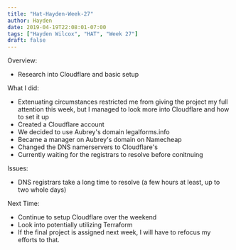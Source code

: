 ```yaml
---
title: "Hat-Hayden-Week-27"
author: Hayden
date: 2019-04-19T22:08:01-07:00
tags: ["Hayden Wilcox", "HAT", "Week 27"]
draft: false
---
```


Overview:
- Research into Cloudflare and basic setup

What I did:
- Extenuating circumstances restricted me from giving the project my full attention this week, but I managed to look more into Cloudflare and how to set it up
- Created a Cloudflare account
- We decided to use Aubrey's domain legalforms.info
- Became a manager on Aubrey's domain on Namecheap
- Changed the DNS namerservers to Cloudflare's
- Currently waiting for the registrars to resolve before conitnuing

Issues:
- DNS registrars take a long time to resolve (a few hours at least, up to two whole days)

Next Time:
- Continue to setup Cloudflare over the weekend
- Look into potentially utilizing Terraform
- If the final project is assigned next week, I will have to refocus my efforts to that.